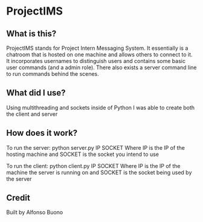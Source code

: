 # ProjectIMS
## What is this?
ProjectIMS stands for Project Intern Messaging System. It essentially is a chatroom that is hosted on one machine and allows others to connect to it. It incorporates usernames to distinguish users and contains some basic user commands (and a admin role). There also exists a server command line to run commands behind the scenes.

## What did I use?
Using multithreading and sockets inside of Python I was able to create both the client and server

## How does it work?
To run the server:
python server.py IP SOCKET
Where IP is the IP of the hosting machine and SOCKET is the socket you intend to use

To run the client:
python client.py IP SOCKET
Where IP is the IP of the machine the server is running on and SOCKET is the socket being used by the server

## Credit
Built by Alfonso Buono
